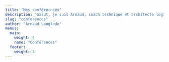 ```yaml
---
title: "Mes conférernces"
description: "Salut, je suis Arnaud, coach technique et architecte logiciel. J'adore partager mes connaissances en ingénierie logicielle, allant des design patterns architecturaux aux tests logiciels en passant par diverses méthodologies. Mon objectif est de simplifier ces sujets compliqués pour les rendre plus compréhensibles et intéressants pour tous."
slug: "conferences"
author: "Arnaud Langlade"
menus:
  main:
    weight: 4
    name: "Conférences"
  footer:
    weight: 3
---
```


